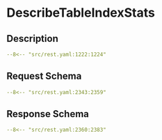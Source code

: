 # DescribeTableIndexStats

## Description

```yaml
--8<-- "src/rest.yaml:1222:1224"
```

## Request Schema

```yaml
--8<-- "src/rest.yaml:2343:2359"
```
## Response Schema

```yaml
--8<-- "src/rest.yaml:2360:2383"
```
